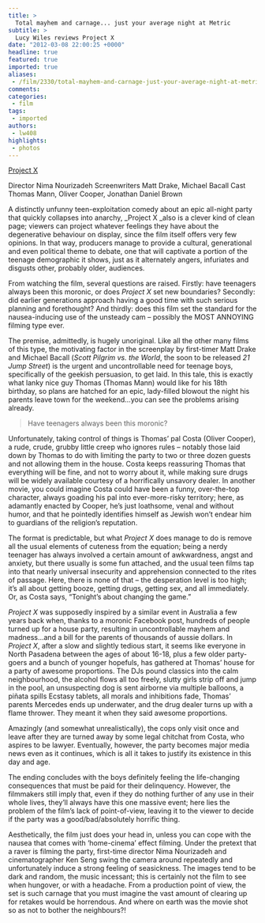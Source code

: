 ```yaml
---
title: >
  Total mayhem and carnage... just your average night at Metric
subtitle: >
  Lucy Wiles reviews Project X
date: "2012-03-08 22:00:25 +0000"
headline: true
featured: true
imported: true
aliases:
 - /film/2330/total-mayhem-and-carnage-just-your-average-night-at-metric
comments:
categories:
 - film
tags:
 - imported
authors:
 - lw408
highlights:
 - photos
---
```


[Project X](http://www.imdb.com/title/tt1636826/)

Director Nima Nourizadeh
Screenwriters Matt Drake, Michael Bacall
Cast Thomas Mann, Oliver Cooper, Jonathan Daniel Brown

A distinctly unfunny teen-exploitation comedy about an epic all-night party that quickly collapses into anarchy, _Project X _also is a clever kind of clean page; viewers can project whatever feelings they have about the degenerative behaviour on display, since the film itself offers very few opinions. In that way, producers manage to provide a cultural, generational and even political theme to debate, one that will captivate a portion of the teenage demographic it shows, just as it alternately angers, infuriates and disgusts other, probably older, audiences.

From watching the film, several questions are raised. Firstly: have teenagers always been this moronic, or does _Project X_ set new boundaries? Secondly: did earlier generations approach having a good time with such serious planning and forethought? And thirdly: does this film set the standard for the nausea-inducing use of the unsteady cam – possibly the MOST ANNOYING filming type ever.

The premise, admittedly, is hugely unoriginal. Like all the other many films of this type, the motivating factor in the screenplay by first-timer Matt Drake and Michael Bacall (_Scott Pilgrim vs. the World_, the soon to be released _21 Jump Street_) is the urgent and uncontrollable need for teenage boys, specifically of the geekish persuasion, to get laid. In this tale, this is exactly what lanky nice guy Thomas (Thomas Mann) would like for his 18th birthday, so plans are hatched for an epic, lady-filled blowout the night his parents leave town for the weekend…you can see the problems arising already.

> Have teenagers always been this moronic?

Unfortunately, taking control of things is Thomas’ pal Costa (Oliver Cooper), a rude, crude, grubby little creep who ignores rules – notably those laid down by Thomas to do with limiting the party to two or three dozen guests and not allowing them in the house. Costa keeps reassuring Thomas that everything will be fine, and not to worry about it, while making sure drugs will be widely available courtesy of a horrifically unsavory dealer. In another movie, you could imagine Costa could have been a funny, over-the-top character, always goading his pal into ever-more-risky territory; here, as adamantly enacted by Cooper, he’s just loathsome, venal and without humor, and that he pointedly identifies himself as Jewish won’t endear him to guardians of the religion’s reputation.

The format is predictable, but what _Project X_ does manage to do is remove all the usual elements of cuteness from the equation; being a nerdy teenager has always involved a certain amount of awkwardness, angst and anxiety, but there usually is some fun attached, and the usual teen films tap into that nearly universal insecurity and apprehension connected to the rites of passage. Here, there is none of that – the desperation level is too high; it’s all about getting booze, getting drugs, getting sex, and all immediately. Or, as Costa says, “Tonight’s about changing the game.”

_Project X_ was supposedly inspired by a similar event in Australia a few years back when, thanks to a moronic Facebook post, hundreds of people turned up for a house party, resulting in uncontrollable mayhem and madness…and a bill for the parents of thousands of aussie dollars. In _Project X_, after a slow and slightly tedious start, it seems like everyone in North Pasadena between the ages of about 16-18, plus a few older party-goers and a bunch of younger hopefuls, has gathered at Thomas’ house for a party of awesome proportions. The DJs pound classics into the calm neighbourhood, the alcohol flows all too freely, slutty girls strip off and jump in the pool, an unsuspecting dog is sent airborne via multiple balloons, a piñata spills Ecstasy tablets, all morals and inhibitions fade, Thomas’ parents Mercedes ends up underwater, and the drug dealer turns up with a flame thrower. They meant it when they said awesome proportions.

Amazingly (and somewhat unrealistically), the cops only visit once and leave after they are turned away by some legal chitchat from Costa, who aspires to be lawyer. Eventually, however, the party becomes major media news even as it continues, which is all it takes to justify its existence in this day and age.

The ending concludes with the boys definitely feeling the life-changing consequences that must be paid for their delinquency. However, the filmmakers still imply that, even if they do nothing further of any use in their whole lives, they’ll always have this one massive event; here lies the problem of the film’s lack of point-of-view, leaving it to the viewer to decide if the party was a good/bad/absolutely horrific thing.

Aesthetically, the film just does your head in, unless you can cope with the nausea that comes with ‘home-cinema’ effect filming. Under the pretext that a raver is filming the party, first-time director Nima Nourizadeh and cinematographer Ken Seng swing the camera around repeatedly and unfortunately induce a strong feeling of seasickness. The images tend to be dark and random, the music incessant; this is certainly not the film to see when hungover, or with a headache. From a production point of view, the set is such carnage that you must imagine the vast amount of clearing up for retakes would be horrendous. And where on earth was the movie shot so as not to bother the neighbours?!
